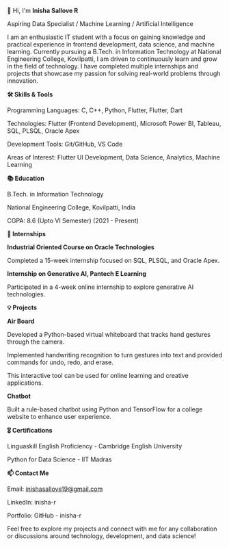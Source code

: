 👋 Hi, I'm **Inisha Sallove R**

Aspiring Data Specialist / Machine Learning / Artificial Intelligence 

I am an enthusiastic IT student with a focus on gaining knowledge and practical experience in frontend development, data science, and machine learning. Currently pursuing a B.Tech. in Information Technology at National Engineering College, Kovilpatti, I am driven to continuously learn and grow in the field of technology. I have completed multiple internships and projects that showcase my passion for solving real-world problems through innovation.

**🛠️ Skills & Tools**

Programming Languages: C, C++, Python, Flutter, Flutter, Dart

Technologies: Flutter (Frontend Development), Microsoft Power BI, Tableau, SQL, PLSQL, Oracle Apex

Development Tools: Git/GitHub, VS Code

Areas of Interest: Flutter UI Development, Data Science, Analytics, Machine Learning

**📚 Education**

B.Tech. in Information Technology

National Engineering College, Kovilpatti, India

CGPA: 8.6 (Upto VI Semester) (2021 - Present)

**💼 Internships**

**Industrial Oriented Course on Oracle Technologies**

Completed a 15-week internship focused on SQL, PLSQL, and Oracle Apex.

**Internship on Generative AI, Pantech E Learning**

Participated in a 4-week online internship to explore generative AI technologies.

**💡 Projects**

**Air Board**

Developed a Python-based virtual whiteboard that tracks hand gestures through the camera.

Implemented handwriting recognition to turn gestures into text and provided commands for undo, redo, and erase.

This interactive tool can be used for online learning and creative applications.

**Chatbot**

Built a rule-based chatbot using Python and TensorFlow for a college website to enhance user experience.

**🎖️ Certifications**

Linguaskill English Proficiency - Cambridge English University

Python for Data Science - IIT Madras

**📫 Contact Me**

Email: inishasallove19@gmail.com

LinkedIn: inisha-r

Portfolio: GitHub - inisha-r

Feel free to explore my projects and connect with me for any collaboration or discussions around technology, development, and data science!
